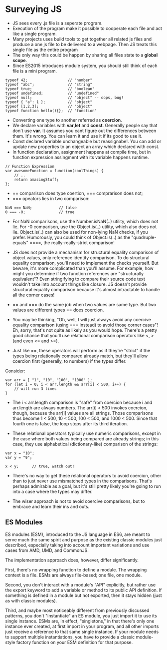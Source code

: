 # Surveying JS

- JS sees every .js file is a seperate program.
- Execution of the program make it possible to cooperate each file and act like a single program.
- Many projects uses build tools to get together all related js files and produce a one js file to be delivered to a webpage. Then JS treats this single file as the entire program
- The only way this could be happen by sharing all files state to a **global scope**.
- Since ES2015 introduces module system, you should still think of each file is a mini program.

```
typeof 42;                  // "number"
typeof "abc";               // "string"
typeof true;                // "boolean"
typeof undefined;           // "undefined"
typeof null;                // "object" -- oops, bug!
typeof { "a": 1 };          // "object"
typeof [1,2,3];             // "object"
typeof function hello(){};  // "function"
```

- Converting one type to another referred as **coercion**.
- We declare variables with **var**,**let** and **const**. Generally people say that don't use **var**. It assumes you cant figure out the differences between them. It's wrong. You can learn it and use it if its good to use it.
- Const declared variable unchangeable but reassignabe!. You can add or update new properties to an object an array which declared with const.
- In function declaration, assignment happens at compile time, but in function expression assingment with its variable happens runtime.

```
// Function Expression
var awesomeFunction = function(coolThings) {
    // ..
    return amazingStuff;
};
```

- == comparison does type coertion, === comprarison does not;
- === opeators lies in two comparison:

```
NaN === NaN;            // false
0 === -0;               // true
```

- For NaN comparisons, use the Number.isNaN(..) utility, which does not lie. For -0 comparison, use the Object.is(..) utility, which also does not lie. Object.is(..) can also be used for non-lying NaN checks, if you prefer. Humorously, you could think of Object.is(..) as the "quadruple-equals" ====, the really-really-strict comparison!

- JS does not provide a mechanism for structural equality comparison of object values, only reference identity comparison. To do structural equality comparison, you'll need to implement the checks yourself.
  But beware, it's more complicated than you'll assume. For example, how might you determine if two function references are "structurally equivalent"? Even stringifying to compare their source code text wouldn't take into account things like closure. JS doesn't provide structural equality comparison because it's almost intractable to handle all the corner cases!

- == and === do the same job when two values are same type. But two values are different types == does coercion.

- You may be thinking, "Oh, well, I will just always avoid any coercive equality comparison (using === instead) to avoid those corner cases"! Eh, sorry, that's not quite as likely as you would hope. There's a pretty good chance that you'll use relational comparison operators like <, > (and even <= and >=).

- Just like ==, these operators will perform as if they're "strict" if the types being relationally compared already match, but they'll allow coercion first (generally, to numbers) if the types differ.

Consider:

```
var arr = [ "1", "10", "100", "1000" ];
for (let i = 0; i < arr.length && arr[i] < 500; i++) {
    // will run 3 times
}
```

- The i < arr.length comparison is "safe" from coercion because i and arr.length are always numbers. The arr[i] < 500 invokes coercion, though, because the arr[i] values are all strings. Those comparisons thus become 1 < 500, 10 < 500, 100 < 500, and 1000 < 500. Since that fourth one is false, the loop stops after its third iteration.

- These relational operators typically use numeric comparisons, except in the case where both values being compared are already strings; in this case, they use alphabetical (dictionary-like) comparison of the strings:

```
var x = "10";
var y = "9";

x < y;      // true, watch out!
```

- There's no way to get these relational operators to avoid coercion, other than to just never use mismatched types in the comparisons. That's perhaps admirable as a goal, but it's still pretty likely you're going to run into a case where the types may differ.

- The wiser approach is not to avoid coercive comparisons, but to embrace and learn their ins and outs.

## ES Modules

ES modules (ESM), introduced to the JS language in ES6, are meant to serve much the same spirit and purpose as the existing classic modules just described, especially taking into account important variations and use cases from AMD, UMD, and CommonJS.

The implementation approach does, however, differ significantly.

First, there's no wrapping function to define a module. The wrapping context is a file. ESMs are always file-based; one file, one module.

Second, you don't interact with a module's "API" explicitly, but rather use the export keyword to add a variable or method to its public API definition. If something is defined in a module but not exported, then it stays hidden (just as with classic modules).

Third, and maybe most noticeably different from previously discussed patterns, you don't "instantiate" an ES module, you just import it to use its single instance. ESMs are, in effect, "singletons," in that there's only one instance ever created, at first import in your program, and all other imports just receive a reference to that same single instance. If your module needs to support multiple instantiations, you have to provide a classic module-style factory function on your ESM definition for that purpose.
